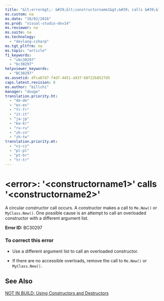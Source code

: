 ```yaml
---
title: "&lt;error&gt;: &#39;&lt;constructorname1&gt;&#39; calls &#39;&lt;constructorname2&gt;&#39;"
ms.custom: na
ms.date: "10/02/2016"
ms.prod: "visual-studio-dev14"
ms.reviewer: na
ms.suite: na
ms.technology: 
  - "devlang-csharp"
ms.tgt_pltfrm: na
ms.topic: "article"
f1_keywords: 
  - "vbc30297"
  - "bc30297"
helpviewer_keywords: 
  - "BC30297"
ms.assetid: dfca67d7-f4d7-4451-a937-68f22b8527d5
caps.latest.revision: 8
ms.author: "billchi"
manager: "douge"
translation.priority.ht: 
  - "de-de"
  - "es-es"
  - "fr-fr"
  - "it-it"
  - "ja-jp"
  - "ko-kr"
  - "ru-ru"
  - "zh-cn"
  - "zh-tw"
translation.priority.mt: 
  - "cs-cz"
  - "pl-pl"
  - "pt-br"
  - "tr-tr"
---
```

# &lt;error&gt;: &#39;&lt;constructorname1&gt;&#39; calls &#39;&lt;constructorname2&gt;&#39;
A circular constructor call occurs. A constructor makes a call to `Me.New()` or `MyClass.New()`. One possible cause is an attempt to call an overloaded constructor with a different argument list.  
  
 **Error ID:** BC30297  
  
### To correct this error  
  
-   Use a different argument list to call an overloaded constructor.  
  
-   If there are no accessible overloads, remove the call to `Me.New()` or `MyClass.New()`.  
  
## See Also  
 [NOT IN BUILD: Using Constructors and Destructors](assetId:///548eebe1-86c4-4377-b2f5-447cb8be3d90)